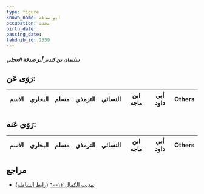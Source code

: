 ```yaml
---
type: figure
known_name: أبو صدقة
occupation: محدث
birth_date:
passing_date:
tahdhib_id: 2559
---
```

##### سليمان بن كندير أبو صدقة العجلي

## رَوَى عَن:
| الاسم | البخاري | مسلم | الترمذي | النسائي | ابن ماجه | أبي داود | Others |
| ----- | ------- | ---- | ------- | ------- | -------- | -------- | ------ |
## رَوَى عَنه:
| الاسم | البخاري | مسلم | الترمذي | النسائي | ابن ماجه | أبي داود | Others |
| ----- | ------- | ---- | ------- | ------- | -------- | -------- | ------ |
## مراجع
- [تهذيب الكمال ١٢-٦٠](obsidian://open?vault=Tahdhib-al-Kamal&file=Figures/٢٥٥٩-سليمان%20بن%20كندير%20أبو%20صدقة%20العجلي) ([رابط الشاملة](https://shamela.ws/book/3722/5833))